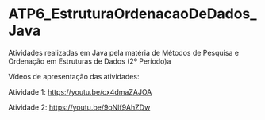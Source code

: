 # ATP6_EstruturaOrdenacaoDeDados_Java
Atividades realizadas em Java pela matéria de Métodos de Pesquisa e Ordenação em Estruturas de Dados (2º Período)a

Vídeos de apresentação das atividades:

Atividade 1: https://youtu.be/cx4dmaZAJOA

Atividade 2: https://youtu.be/9oNlf9AhZDw
